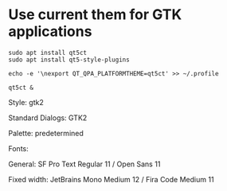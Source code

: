 # Use current them for GTK applications

    sudo apt install qt5ct
    sudo apt install qt5-style-plugins
    
    echo -e '\nexport QT_QPA_PLATFORMTHEME=qt5ct' >> ~/.profile

    qt5ct &

Style: gtk2

Standard Dialogs: GTK2

Palette: predetermined



Fonts:

General: SF Pro Text Regular 11 / Open Sans 11

Fixed width: JetBrains Mono Medium 12 / Fira Code Medium 11








